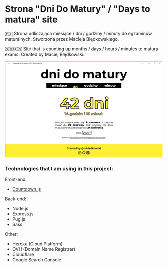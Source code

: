 # Strona "Dni Do Matury" / "Days to matura" site
🇵🇱 Strona odliczająca miesiące / dni / godziny / minuty do egzaminów maturalnych. Stworzona przez Macieja Błędkowskiego.

🇬🇧/🇺🇸 Site that is counting up months / days / hours / minutes to matura exams. Created by Maciej Błędkowski.

![Thumbnail](/public/img/thumbnail.jpg)

### Technologies that I am using in this project:
 Front-end:
 - [Countdown.js](https://github.com/mckamey/countdownjs)
 
 Back-end:
 - Node.js
 - Express.js
 - Pug.js
 - Sass
 
 Other: 
 - Heroku (Cloud Platform)
 - OVH (Domain Name Registrar)
 - Cloudflare
 - Google Search Console

